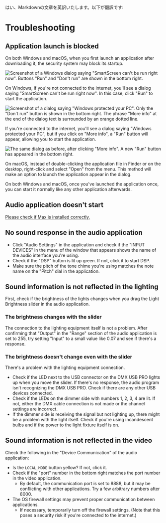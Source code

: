 はい、Markdownの文章を英訳いたします。以下が翻訳です:

# Troubleshooting

## Application launch is blocked

On both Windows and macOS, when you first launch an application after downloading it, the security system may block its startup.

![Screenshot of a Windows dialog saying "SmartScreen can't be run right now". Buttons "Run" and "Don't run" are shown in the bottom right.](../img/windowsdefender1.png)

On Windows, if you're not connected to the internet, you'll see a dialog saying "SmartScreen can't be run right now". In this case, click "Run" to start the application.

![Screenshot of a dialog saying "Windows protected your PC". Only the "Don't run" button is shown in the bottom right. The phrase "More info" at the end of the dialog text is surrounded by an orange dotted line.](../img/windowsdefender2.png)

If you're connected to the internet, you'll see a dialog saying "Windows protected your PC", but if you click on "More info", a "Run" button will appear, allowing you to start the application.

![The same dialog as before, after clicking "More info". A new "Run" button has appeared in the bottom right.](../img/windowsdefender3.png)

On macOS, instead of double-clicking the application file in Finder or on the desktop, right-click and select "Open" from the menu. This method will make an option to launch the application appear in the dialog.

On both Windows and macOS, once you've launched the application once, you can start it normally like any other application afterwards.

## Audio application doesn't start

[Please check if Max is installed correctly.](./2-prep-software.md#installing-cycling-74-max)

## No sound response in the audio application

- Click "Audio Settings" in the application and check if the "INPUT DEVICES" in the menu of the window that appears shows the name of the audio interface you're using.
- Check if the "DSP" button is lit up green. If not, click it to start DSP.
- Make sure the pitch of the tone chime you're using matches the note name on the "Pitch" dial in the application.

## Sound information is not reflected in the lighting

First, check if the brightness of the lights changes when you drag the Light Brightness slider in the audio application.

### The brightness changes with the slider

The connection to the lighting equipment itself is not a problem. After confirming that "Output" in the "Range" section of the audio application is set to 255, try setting "Input" to a small value like 0.07 and see if there's a response.

### The brightness doesn't change even with the slider

There's a problem with the lighting equipment connection.

- Check if the LED next to the USB connector on the DMX USB PRO lights up when you move the slider. If there's no response, the audio program isn't recognizing the DMX USB PRO. Check if there are any other USB devices connected.
- Check if the LEDs on the dimmer side with numbers 1, 2, 3, 4 are lit. If not, either the DMX cable connection is not made or the channel settings are incorrect.
- If the dimmer side is receiving the signal but not lighting up, there might be a problem with the light itself. Check if you're using incandescent bulbs and if the power to the light fixture itself is on.

## Sound information is not reflected in the video

Check the following in the "Device Communication" of the audio application:

- Is the `LOCAL_MODE` button yellow? If not, click it.
- Check if the "port" number in the bottom right matches the port number in the video application.
    - By default, the communication port is set to 8888, but it may be conflicting with other applications. Try a few arbitrary numbers after 8000.
- The OS firewall settings may prevent proper communication between applications.
    - If necessary, temporarily turn off the firewall settings. (Note that this poses a security risk if you're connected to the internet.)